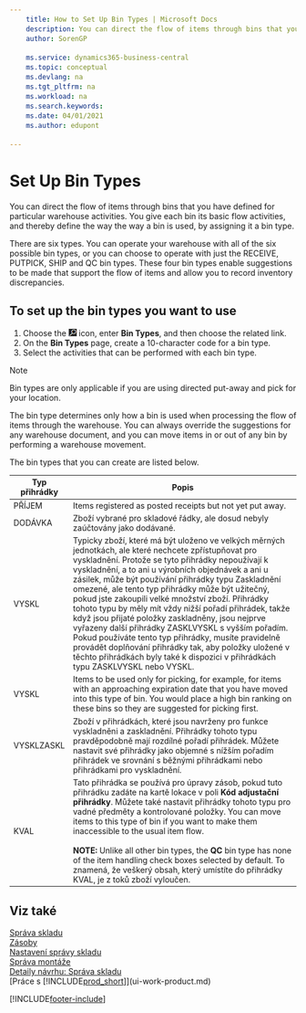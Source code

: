 ```yaml
---
    title: How to Set Up Bin Types | Microsoft Docs
    description: You can direct the flow of items through bins that you have defined for particular warehouse activities. You give each bin its basic flow activities, and thereby define the way the way a bin is used, by assigning it a bin type.
    author: SorenGP

    ms.service: dynamics365-business-central
    ms.topic: conceptual
    ms.devlang: na
    ms.tgt_pltfrm: na
    ms.workload: na
    ms.search.keywords:
    ms.date: 04/01/2021
    ms.author: edupont

---
```

# Set Up Bin Types
You can direct the flow of items through bins that you have defined for particular warehouse activities. You give each bin its basic flow activities, and thereby define the way the way a bin is used, by assigning it a bin type.

There are six types. You can operate your warehouse with all of the six possible bin types, or you can choose to operate with just the RECEIVE, PUTPICK, SHIP and QC bin types. These four bin types enable suggestions to be made that support the flow of items and allow you to record inventory discrepancies.

## To set up the bin types you want to use
1. Choose the ![Lightbulb that opens the Tell Me feature](media/ui-search/search_small.png "Tell me what you want to do") icon, enter **Bin Types**, and then choose the related link.
2. On the **Bin Types** page, create a 10-character code for a bin type.
3. Select the activities that can be performed with each bin type.

> [!NOTE]  
> Bin types are only applicable if you are using directed put-away and pick for your location.

The bin type determines only how a bin is used when processing the flow of items through the warehouse. You can always override the suggestions for any warehouse document, and you can move items in or out of any bin by performing a warehouse movement.

The bin types that you can create are listed below.

| Typ přihrádky | Popis |
|------------------|---------------------------------------|  
| PŘÍJEM | Items registered as posted receipts but not yet put away. |
| DODÁVKA | Zboží vybrané pro skladové řádky, ale dosud nebyly zaúčtovány jako dodávané. |
| VYSKL | Typicky zboží, které má být uloženo ve velkých měrných jednotkách, ale které nechcete zpřístupňovat pro vyskladnění. Protože se tyto přihrádky nepoužívají k vyskladnění, a to ani u výrobních objednávek a ani u zásilek, může být používání přihrádky typu Zaskladnění omezené, ale tento typ přihrádky může být užitečný, pokud jste zakoupili velké množství zboží. Přihrádky tohoto typu by měly mít vždy nižší pořadí přihrádek, takže když jsou přijaté položky zaskladněny, jsou nejprve vyřazeny další přihrádky ZASKLVYSKL s vyšším pořadím. Pokud používáte tento typ přihrádky, musíte pravidelně provádět doplňování přihrádky tak, aby položky uložené v těchto přihrádkách byly také k dispozici v přihrádkách typu ZASKLVYSKL nebo VYSKL. |
| VYSKL | Items to be used only for picking, for example, for items with an approaching expiration date that you have moved into this type of bin. You would place a high bin ranking on these bins so they are suggested for picking first. |
| VYSKLZASKL | Zboží v přihrádkách, které jsou navrženy pro funkce vyskladněni a zaskladnění. Přihrádky tohoto typu pravděpodobně mají rozdílné pořadí přihrádek. Můžete nastavit své přihrádky jako objemné s nížším pořadím přihrádek ve srovnání s běžnými přihrádkami nebo přihrádkami pro vyskladnění. |
| KVAL | Tato přihrádka se používá pro úpravy zásob, pokud tuto přihrádku zadáte na kartě lokace v poli **Kód adjustační přihrádky**. Můžete také nastavit přihrádky tohoto typu pro vadné předměty a kontrolované položky. You can move items to this type of bin if you want to make them inaccessible to the usual item flow.<br /><br /> **NOTE:** Unlike all other bin types, the **QC** bin type has none of the item handling check boxes selected by default. To znamená, že veškerý obsah, který umístíte do přihrádky KVAL, je z toků zboží vyloučen. |

## Viz také
[Správa skladu](warehouse-manage-warehouse.md)    
[Zásoby](inventory-manage-inventory.md)    
[Nastavení správy skladu](warehouse-setup-warehouse.md)       
[Správa montáže](assembly-assemble-items.md)      
[Detaily návrhu: Správa skladu](design-details-warehouse-management.md)    
[Práce s [!INCLUDE[prod_short](includes/prod_short.md)]](ui-work-product.md)


[!INCLUDE[footer-include](includes/footer-banner.md)]